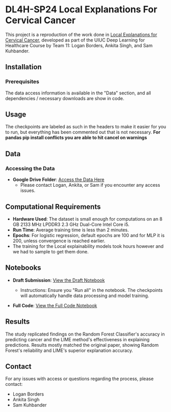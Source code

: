 # DL4H-SP24 Local Explanations For Cervical Cancer

This project is a reproduction of the work done in [Local Explanations for Cervical Cancer](https://github.com/cwayad/Local-Explanations-for-Cervical-Cancer), developed as part of the UIUC Deep Learning for Healthcare Course by Team 11: Logan Borders, Ankita Singh, and Sam Kuhbander.

## Installation

### Prerequisites
The data access information is available in the "Data" section, and all dependencies / necessary downloads are show in code.

## Usage

The checkpoints are labeled as such in the headers to make it easier for you to run, but everything has been commented out that is not necessary. 
**For pandas pip install conflicts you are able to hit cancel on warnings**

## Data

### Accessing the Data
- **Google Drive Folder**: [Access the Data Here](https://drive.google.com/drive/u/1/folders/1AUr8BgW16UU-7XjFf8O77XAgjA27gISV)
  - Please contact Logan, Ankita, or Sam if you encounter any access issues.

## Computational Requirements

- **Hardware Used**: The dataset is small enough for computations on an 8 GB 2133 MHz LPDDR3 2.3 GHz Dual-Core Intel Core i5.
- **Run Time**: Average training time is less than 2 minutes.
- **Epochs**: For logistic regression, default epochs are 100 and for MLP it is 200, unless convergence is reached earlier.
- The training for the Local explainability models took hours however and we had to sample to get them done.

## Notebooks

- **Draft Submission**: [View the Draft Notebook](https://colab.research.google.com/drive/1PKwgo4jP7umgGmnmTrUsIDFM1fUI6_qY?usp=share_link)
  - Instructions: Ensure you "Run all" in the notebook. The checkpoints will automatically handle data processing and model training.

- **Full Code**: [View the Full Code Notebook](https://colab.research.google.com/drive/1eEkoL5BTmgh36O-vZC7NDnce_oiDLO9n?usp=share_link)

## Results
The study replicated findings on the Random Forest Classifier's accuracy in predicting cancer and the LIME method's effectiveness in explaining predictions. Results mostly matched the original paper, showing Random Forest's reliability and LIME's superior explanation accuracy.

## Contact

For any issues with access or questions regarding the process, please contact:
- Logan Borders
- Ankita Singh
- Sam Kuhbander

